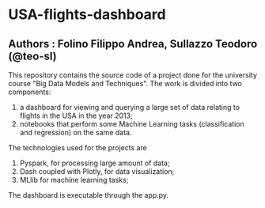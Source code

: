 # USA-flights-dashboard
## Authors : Folino Filippo Andrea, Sullazzo Teodoro (@teo-sl)

This repository contains the source code of a project done for the university course "Big Data Models and Techniques". The work is divided into two components:

  1.  a dashboard for viewing and querying a large set of data relating to flights in the USA in the year 2013;
  2.  notebooks that perform some Machine Learning tasks (classification and regression) on the same data.
  
  
 The technologies used for the projects are
  
  1. Pyspark, for processing large amount of data;
  2. Dash coupled with Plotly, for data visualization;
  3. MLlib for machine learning tasks;
 
 
The dashboard is executable through the app.py.
